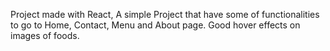 Project made with React, A simple Project that have some of functionalities to go to Home, Contact, Menu and About page. Good hover effects on images of foods.
